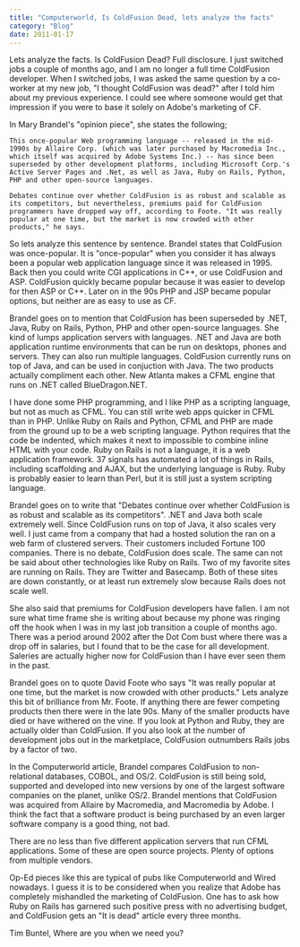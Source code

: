 ```yaml
---
title: "Computerworld, Is ColdFusion Dead, lets analyze the facts"
category: "Blog"
date: 2011-01-17
---
```



Lets analyze the facts. Is ColdFusion Dead? Full disclosure. I just switched jobs a couple of months ago, and I am no longer a full time ColdFusion developer. When I switched jobs, I was asked the same question by a co-worker at my new job, "I thought ColdFusion was dead?" after I told him about my previous experience. I could see where someone would get that impression if you were to base it solely on Adobe's marketing of CF.

In Mary Brandel's "opinion piece", she states the following;

    This once-popular Web programming language -- released in the mid-1990s by Allaire Corp. (which was later purchased by Macromedia Inc., which itself was acquired by Adobe Systems Inc.) -- has since been superseded by other development platforms, including Microsoft Corp.'s Active Server Pages and .Net, as well as Java, Ruby on Rails, Python, PHP and other open-source languages.

    Debates continue over whether ColdFusion is as robust and scalable as its competitors, but nevertheless, premiums paid for ColdFusion programmers have dropped way off, according to Foote. "It was really popular at one time, but the market is now crowded with other products," he says.

So lets analyze this sentence by sentence. Brandel states that ColdFusion was once-popular. It is "once-popular" when you consider it has always been a popular web application language since it was released in 1995\. Back then you could write CGI applications in C++, or use ColdFusion and ASP. ColdFusion quickly became popular because it was easier to develop for then ASP or C++. Later on in the 90s PHP and JSP became popular options, but neither are as easy to use as CF.

Brandel goes on to mention that ColdFusion has been superseded by .NET, Java, Ruby on Rails, Python, PHP and other open-source languages. She kind of lumps application servers with languages. .NET and Java are both application runtime environments that can be run on desktops, phones and servers. They can also run multiple languages. ColdFusion currently runs on top of Java, and can be used in conjuction with Java. The two products actually compliment each other. New Atlanta makes a CFML engine that runs on .NET called BlueDragon.NET.

I have done some PHP programming, and I like PHP as a scripting language, but not as much as CFML. You can still write web apps quicker in CFML than in PHP. Unlike Ruby on Rails and Python, CFML and PHP are made from the ground up to be a web scripting language. Python requires that the code be indented, which makes it next to impossible to combine inline HTML with your code. Ruby on Rails is not a language, it is a web application framework. 37 signals has automated a lot of things in Rails, including scaffolding and AJAX, but the underlying language is Ruby. Ruby is probably easier to learn than Perl, but it is still just a system scripting language.

Brandel goes on to write that "Debates continue over whether ColdFusion is as robust and scalable as its competitors". .NET and Java both scale extremely well. Since ColdFusion runs on top of Java, it also scales very well. I just came from a company that had a hosted solution the ran on a web farm of clustered servers. Their customers included Fortune 100 companies. There is no debate, ColdFusion does scale. The same can not be said about other technologies like Ruby on Rails. Two of my favorite sites are running on Rails. They are Twitter and Basecamp. Both of these sites are down constantly, or at least run extremely slow because Rails does not scale well.

She also said that premiums for ColdFusion developers have fallen. I am not sure what time frame she is writing about because my phone was ringing off the hook when I was in my last job transition a couple of months ago. There was a period around 2002 after the Dot Com bust where there was a drop off in salaries, but I found that to be the case for all development. Saleries are actually higher now for ColdFusion than I have ever seen them in the past.

Brandel goes on to quote David Foote who says "It was really popular at one time, but the market is now crowded with other products." Lets analyze this bit of brilliance from Mr. Foote. If anything there are fewer competing products then there were in the late 90s. Many of the smaller products have died or have withered on the vine. If you look at Python and Ruby, they are actually older than ColdFusion. If you also look at the number of development jobs out in the marketplace, ColdFusion outnumbers Rails jobs by a factor of two. 

In the Computerworld article, Brandel compares ColdFusion to non-relational databases, COBOL, and OS/2\. ColdFusion is still being sold, supported and developed into new versions by one of the largest software companies on the planet, unlike OS/2\. Brandel mentions that ColdFusion was acquired from Allaire by Macromedia, and Macromedia by Adobe. I think the fact that a software product is being purchased by an even larger software company is a good thing, not bad.

There are no less than five different application servers that run CFML applications. Some of these are open source projects. Plenty of options from multiple vendors.

Op-Ed pieces like this are typical of pubs like Computerworld and Wired nowadays. I guess it is to be considered when you realize that Adobe has completely mishandled the marketing of ColdFusion. One has to ask how Ruby on Rails has garnered such positive press with no advertising budget, and ColdFusion gets an "It is dead" article every three months.

Tim Buntel, Where are you when we need you?
